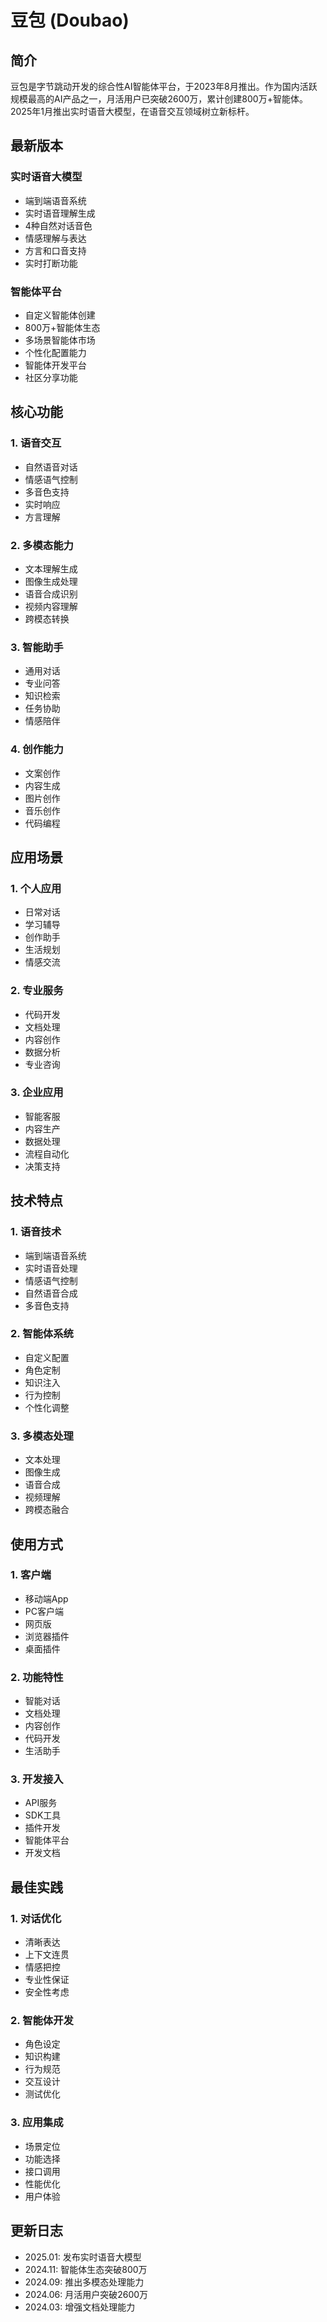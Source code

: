 # 豆包 (Doubao)

## 简介
豆包是字节跳动开发的综合性AI智能体平台，于2023年8月推出。作为国内活跃规模最高的AI产品之一，月活用户已突破2600万，累计创建800万+智能体。2025年1月推出实时语音大模型，在语音交互领域树立新标杆。

## 最新版本

### 实时语音大模型
- 端到端语音系统
- 实时语音理解生成
- 4种自然对话音色
- 情感理解与表达
- 方言和口音支持
- 实时打断功能

### 智能体平台
- 自定义智能体创建
- 800万+智能体生态
- 多场景智能体市场
- 个性化配置能力
- 智能体开发平台
- 社区分享功能

## 核心功能

### 1. 语音交互
- 自然语音对话
- 情感语气控制
- 多音色支持
- 实时响应
- 方言理解

### 2. 多模态能力
- 文本理解生成
- 图像生成处理
- 语音合成识别
- 视频内容理解
- 跨模态转换

### 3. 智能助手
- 通用对话
- 专业问答
- 知识检索
- 任务协助
- 情感陪伴

### 4. 创作能力
- 文案创作
- 内容生成
- 图片创作
- 音乐创作
- 代码编程

## 应用场景

### 1. 个人应用
- 日常对话
- 学习辅导
- 创作助手
- 生活规划
- 情感交流

### 2. 专业服务
- 代码开发
- 文档处理
- 内容创作
- 数据分析
- 专业咨询

### 3. 企业应用
- 智能客服
- 内容生产
- 数据处理
- 流程自动化
- 决策支持

## 技术特点

### 1. 语音技术
- 端到端语音系统
- 实时语音处理
- 情感语气控制
- 自然语音合成
- 多音色支持

### 2. 智能体系统
- 自定义配置
- 角色定制
- 知识注入
- 行为控制
- 个性化调整

### 3. 多模态处理
- 文本处理
- 图像生成
- 语音合成
- 视频理解
- 跨模态融合

## 使用方式

### 1. 客户端
- 移动端App
- PC客户端
- 网页版
- 浏览器插件
- 桌面插件

### 2. 功能特性
- 智能对话
- 文档处理
- 内容创作
- 代码开发
- 生活助手

### 3. 开发接入
- API服务
- SDK工具
- 插件开发
- 智能体平台
- 开发文档

## 最佳实践

### 1. 对话优化
- 清晰表达
- 上下文连贯
- 情感把控
- 专业性保证
- 安全性考虑

### 2. 智能体开发
- 角色设定
- 知识构建
- 行为规范
- 交互设计
- 测试优化

### 3. 应用集成
- 场景定位
- 功能选择
- 接口调用
- 性能优化
- 用户体验

## 更新日志
- 2025.01: 发布实时语音大模型
- 2024.11: 智能体生态突破800万
- 2024.09: 推出多模态处理能力
- 2024.06: 月活用户突破2600万
- 2024.03: 增强文档处理能力 